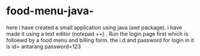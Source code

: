 # food-menu-java-
here i have created a small application using java (awt package). 
i have made it using a text editor (notepad ++) . Run the login page first which is folloewd by a food menu and billing form.
the i.d and password for login in it is
id= antarang
password=123
